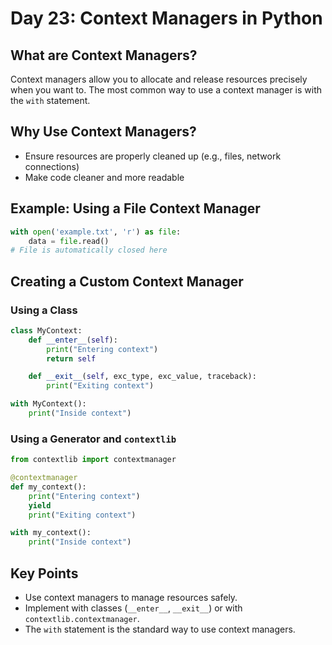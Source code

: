 # Day 23: Context Managers in Python

## What are Context Managers?
Context managers allow you to allocate and release resources precisely when you want to. The most common way to use a context manager is with the `with` statement.

## Why Use Context Managers?
- Ensure resources are properly cleaned up (e.g., files, network connections)
- Make code cleaner and more readable

## Example: Using a File Context Manager
```python
with open('example.txt', 'r') as file:
    data = file.read()
# File is automatically closed here
```

## Creating a Custom Context Manager

### Using a Class
```python
class MyContext:
    def __enter__(self):
        print("Entering context")
        return self

    def __exit__(self, exc_type, exc_value, traceback):
        print("Exiting context")

with MyContext():
    print("Inside context")
```

### Using a Generator and `contextlib`
```python
from contextlib import contextmanager

@contextmanager
def my_context():
    print("Entering context")
    yield
    print("Exiting context")

with my_context():
    print("Inside context")
```

## Key Points
- Use context managers to manage resources safely.
- Implement with classes (`__enter__`, `__exit__`) or with `contextlib.contextmanager`.
- The `with` statement is the standard way to use context managers.